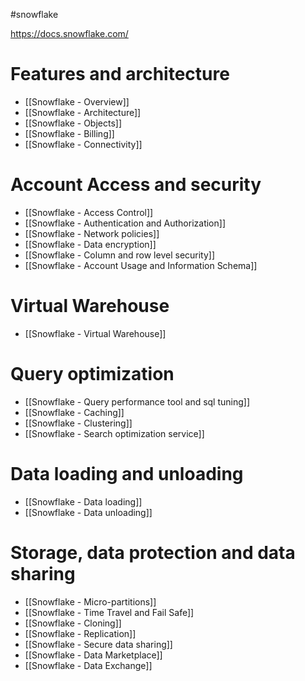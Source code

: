 #snowflake

https://docs.snowflake.com/

# Features and architecture

- [[Snowflake - Overview]]
- [[Snowflake - Architecture]]
- [[Snowflake - Objects]]
- [[Snowflake - Billing]]
- [[Snowflake - Connectivity]]

# Account Access and security

- [[Snowflake - Access Control]]
- [[Snowflake - Authentication and Authorization]]
- [[Snowflake - Network policies]]
- [[Snowflake - Data encryption]]
- [[Snowflake - Column and row level security]]
- [[Snowflake - Account Usage and Information Schema]]

# Virtual Warehouse

- [[Snowflake - Virtual Warehouse]]

# Query optimization

- [[Snowflake - Query performance tool and sql tuning]]
- [[Snowflake - Caching]]
- [[Snowflake - Clustering]]
- [[Snowflake - Search optimization service]]

# Data loading and unloading

- [[Snowflake - Data loading]]
- [[Snowflake - Data unloading]]

# Storage, data protection and data sharing

- [[Snowflake - Micro-partitions]]
- [[Snowflake - Time Travel and Fail Safe]]
- [[Snowflake - Cloning]]
- [[Snowflake - Replication]]
- [[Snowflake - Secure data sharing]]
- [[Snowflake - Data Marketplace]]
- [[Snowflake - Data Exchange]]
